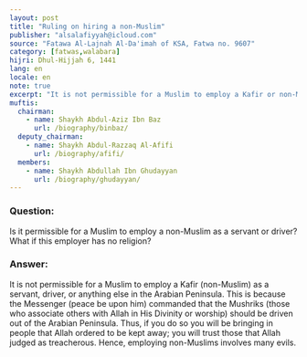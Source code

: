 ```yaml
---
layout: post
title: "Ruling on hiring a non-Muslim"
publisher: "alsalafiyyah@icloud.com"
source: "Fatawa Al-Lajnah Al-Da'imah of KSA, Fatwa no. 9607"
category: [fatwas,walabara]
hijri: Dhul-Hijjah 6, 1441
lang: en
locale: en
note: true
excerpt: "It is not permissible for a Muslim to employ a Kafir or non-Muslim as a servant, driver, or anything else in the Arabian Peninsula."
muftis:
  chairman: 
    - name: Shaykh Abdul-Aziz Ibn Baz
      url: /biography/binbaz/
  deputy_chairman:
    - name: Shaykh Abdul-Razzaq Al-Afifi
      url: /biography/afifi/
  members: 
    - name: Shaykh Abdullah Ibn Ghudayyan
      url: /biography/ghudayyan/
---
```


### Question: 
 
Is it permissible for a Muslim to employ a non-Muslim as a servant or driver? What if this employer has no religion?

### Answer:

It is not permissible for a Muslim to employ a Kafir (non-Muslim) as a servant, driver, or anything else in the Arabian Peninsula. This is because the Messenger (peace be upon him) commanded that the Mushriks (those who associate others with Allah in His Divinity or worship) should be driven out of the Arabian Peninsula. Thus, if you do so you will be bringing in people that Allah ordered to be kept away; you will trust those that Allah judged as treacherous. Hence, employing non-Muslims involves many evils.
